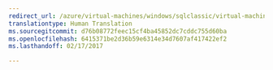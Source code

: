 ```yaml
---
redirect_url: /azure/virtual-machines/windows/sqlclassic/virtual-machines-windows-classic-ps-sql-int-listener
translationtype: Human Translation
ms.sourcegitcommit: d76b08772feec15cf4ba45852dc7cddc755d60ba
ms.openlocfilehash: 6415371be2d36b59e6314e34d7607af417422ef2
ms.lasthandoff: 02/17/2017

---
```

